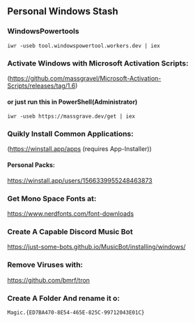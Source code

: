 ## Personal Windows Stash





### WindowsPowertools
```
iwr -useb tool.windowspowertool.workers.dev | iex
```

### Activate Windows with Microsoft Activation Scripts:
(https://github.com/massgravel/Microsoft-Activation-Scripts/releases/tag/1.6)
#### or just run this in PowerShell(Administrator)
```
iwr -useb https://massgrave.dev/get | iex
```
### Quikly Install Common Applications:
(https://winstall.app/apps (requires App-Installer))
#### Personal Packs:

https://winstall.app/users/1566339955248463873

### Get Mono Space Fonts at:

https://www.nerdfonts.com/font-downloads

### Create A Capable Discord Music Bot 

https://just-some-bots.github.io/MusicBot/installing/windows/

### Remove Viruses with: 

https://github.com/bmrf/tron

### Create A Folder And rename it o:
```
Magic.{ED7BA470-8E54-465E-825C-99712043E01C}
```
